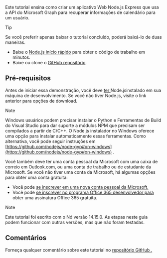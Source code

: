 <!-- markdownlint-disable MD002 MD041 -->

Este tutorial ensina como criar um aplicativo Web Node.js Express que usa a API do Microsoft Graph para recuperar informações de calendário para um usuário.

> [!TIP]
> Se você preferir apenas baixar o tutorial concluído, poderá baixá-lo de duas maneiras.
>
> - Baixe o [Node.js início rápido](https://developer.microsoft.com/graph/quick-start?platform=option-node) para obter o código de trabalho em minutos.
> - Baixe ou clone o [GitHub repositório](https://github.com/microsoftgraph/msgraph-training-nodeexpressapp).

## <a name="prerequisites"></a>Pré-requisitos

Antes de iniciar essa demonstração, você deve [ ter ](https://nodejs.org)Node.jsinstalado em sua máquina de desenvolvimento. Se você não tiver Node.js, visite o link anterior para opções de download.

> [!NOTE]
> Windows usuários podem precisar instalar o Python e Ferramentas de Build do Visual Studio para dar suporte a módulos NPM que precisam ser compilados a partir de C/C++. O Node.js instalador no Windows oferece uma opção para instalar automaticamente essas ferramentas. Como alternativa, você pode seguir instruções em [https://github.com/nodejs/node-gyp#on-windows](https://github.com/nodejs/node-gyp#on-windows) .

Você também deve ter uma conta pessoal da Microsoft com uma caixa de correio em Outlook.com, ou uma conta de trabalho ou de estudante da Microsoft. Se você não tiver uma conta da Microsoft, há algumas opções para obter uma conta gratuita:

- Você pode [se inscrever em uma nova conta pessoal da Microsoft.](https://signup.live.com/signup?wa=wsignin1.0&rpsnv=12&ct=1454618383&rver=6.4.6456.0&wp=MBI_SSL_SHARED&wreply=https://mail.live.com/default.aspx&id=64855&cbcxt=mai&bk=1454618383&uiflavor=web&uaid=b213a65b4fdc484382b6622b3ecaa547&mkt=E-US&lc=1033&lic=1)
- Você pode [se inscrever no programa Office 365 desenvolvedor para](https://developer.microsoft.com/office/dev-program) obter uma assinatura Office 365 gratuita.

> [!NOTE]
> Este tutorial foi escrito com o Nó versão 14.15.0. As etapas neste guia podem funcionar com outras versões, mas que não foram testadas.

## <a name="feedback"></a>Comentários

Forneça qualquer comentário sobre este tutorial no [repositório GitHub .](https://github.com/microsoftgraph/msgraph-training-nodeexpressapp)
